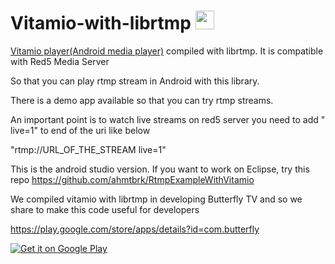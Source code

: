 Vitamio-with-librtmp <a href="http://www.butterflytv.net/"><img src="http://www.butterflytv.net/wp-content/uploads/2014/08/icon-butterflyTV-150x150.png" width="30"></a>
====================
<a href="https://www.vitamio.org/en/">Vitamio player(Android media player)</a> compiled with librtmp.
It is compatible with Red5 Media Server

So that you can play rtmp stream in Android with this library.

There is a demo app available so that you can try rtmp streams. 

An important point is to watch live streams on red5 server you need to add " live=1" to end of the uri like below

"rtmp://URL_OF_THE_STREAM live=1"

This is the android studio version. If you want to work on Eclipse, try this repo 
https://github.com/ahmtbrk/RtmpExampleWithVitamio


We compiled vitamio with librtmp in developing Butterfly TV and so we share to make this code useful for developers

https://play.google.com/store/apps/details?id=com.butterfly

<a href="https://play.google.com/store/apps/details?id=com.butterfly">
  <img alt="Get it on Google Play" src="https://developer.android.com/images/brand/en_generic_rgb_wo_60.png">
</a>
